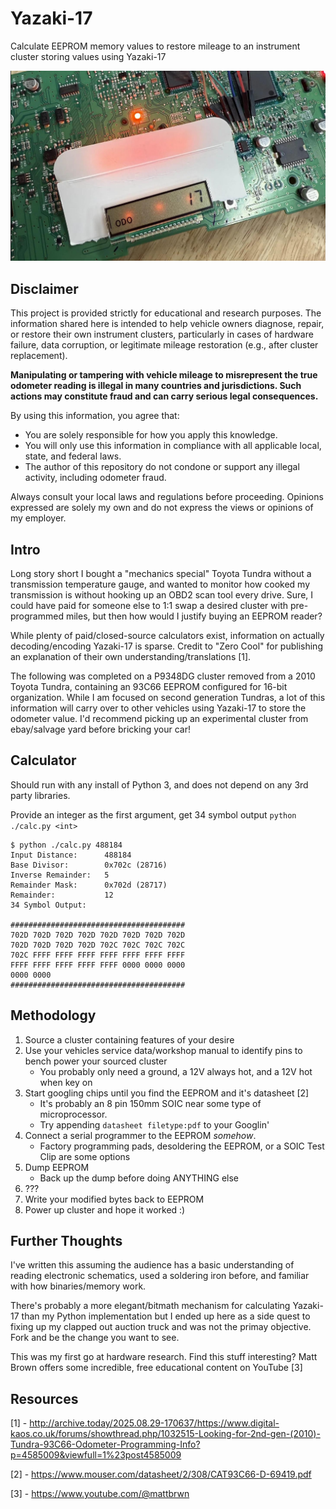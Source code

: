 # Yazaki-17

Calculate EEPROM memory values to restore mileage to an instrument cluster storing values using Yazaki-17

![cluster with an eeprom reader attached at 17 miles](img/cluster.png)

## Disclaimer

This project is provided strictly for educational and research purposes. The information shared here is intended to help vehicle owners diagnose, repair, or restore their own instrument clusters, particularly in cases of hardware failure, data corruption, or legitimate mileage restoration (e.g., after cluster replacement).

**Manipulating or tampering with vehicle mileage to misrepresent the true odometer reading is illegal in many countries and jurisdictions. Such actions may constitute fraud and can carry serious legal consequences.**

By using this information, you agree that:

* You are solely responsible for how you apply this knowledge.
* You will only use this information in compliance with all applicable local, state, and federal laws.
* The author of this repository do not condone or support any illegal activity, including odometer fraud.

Always consult your local laws and regulations before proceeding. Opinions expressed are solely my own and do not express the views or opinions of my employer.

## Intro

Long story short I bought a "mechanics special" Toyota Tundra without a transmission temperature gauge, and wanted to monitor how cooked my transmission is without hooking up an OBD2 scan tool every drive. Sure, I could have paid for someone else to 1:1 swap a desired cluster with pre-programmed miles, but then how would I justify buying an EEPROM reader?

While plenty of paid/closed-source calculators exist, information on actually decoding/encoding Yazaki-17 is sparse. Credit to "Zero Cool" for publishing an explanation of their own understanding/translations [1].

The following was completed on a P9348DG cluster removed from a 2010 Toyota Tundra, containing an 93C66 EEPROM configured for 16-bit organization. While I am focused on second generation Tundras, a lot of this information will carry over to other vehicles using Yazaki-17 to store the odometer value. I'd recommend picking up an experimental cluster from ebay/salvage yard before bricking your car!

## Calculator

Should run with any install of Python 3, and does not depend on any 3rd party libraries.

Provide an integer as the first argument, get 34 symbol output `python ./calc.py <int>`
```
$ python ./calc.py 488184
Input Distance:      488184
Base Divisor:        0x702c (28716)
Inverse Remainder:   5
Remainder Mask:      0x702d (28717)
Remainder:           12
34 Symbol Output: 

#######################################
702D 702D 702D 702D 702D 702D 702D 702D
702D 702D 702D 702D 702C 702C 702C 702C
702C FFFF FFFF FFFF FFFF FFFF FFFF FFFF
FFFF FFFF FFFF FFFF FFFF 0000 0000 0000
0000 0000
#######################################
```



## Methodology

1. Source a cluster containing features of your desire
2. Use your vehicles service data/workshop manual to identify pins to bench power your sourced cluster
    * You probably only need a ground, a 12V always hot, and a 12V hot when key on
3. Start googling chips until you find the EEPROM and it's datasheet [2]
    * It's probably an 8 pin 150mm SOIC near some type of microprocessor.
    * Try appending `datasheet filetype:pdf` to your Googlin'
4. Connect a serial programmer to the EEPROM *somehow*. 
    * Factory programming pads, desoldering the EEPROM, or a SOIC Test Clip are some options
5. Dump EEPROM
    * Back up the dump before doing ANYTHING else
6. ???
7. Write your modified bytes back to EEPROM
8. Power up cluster and hope it worked :)

## Further Thoughts
I've written this assuming the audience has a basic understanding of reading electronic schematics, used a soldering iron before, and familiar with how binaries/memory work.

There's probably a more elegant/bitmath mechanism for calculating Yazaki-17 than my Python implementation but I ended up here as a side quest to fixing up my clapped out auction truck and was not the primay objective. Fork and be the change you want to see.

This was my first go at hardware research. Find this stuff interesting? Matt Brown offers some incredible, free educational content on YouTube [3]

## Resources
[1] - http://archive.today/2025.08.29-170637/https://www.digital-kaos.co.uk/forums/showthread.php/1032515-Looking-for-2nd-gen-(2010)-Tundra-93C66-Odometer-Programming-Info?p=4585009&viewfull=1%23post4585009

[2] - https://www.mouser.com/datasheet/2/308/CAT93C66-D-69419.pdf

[3] - https://www.youtube.com/@mattbrwn